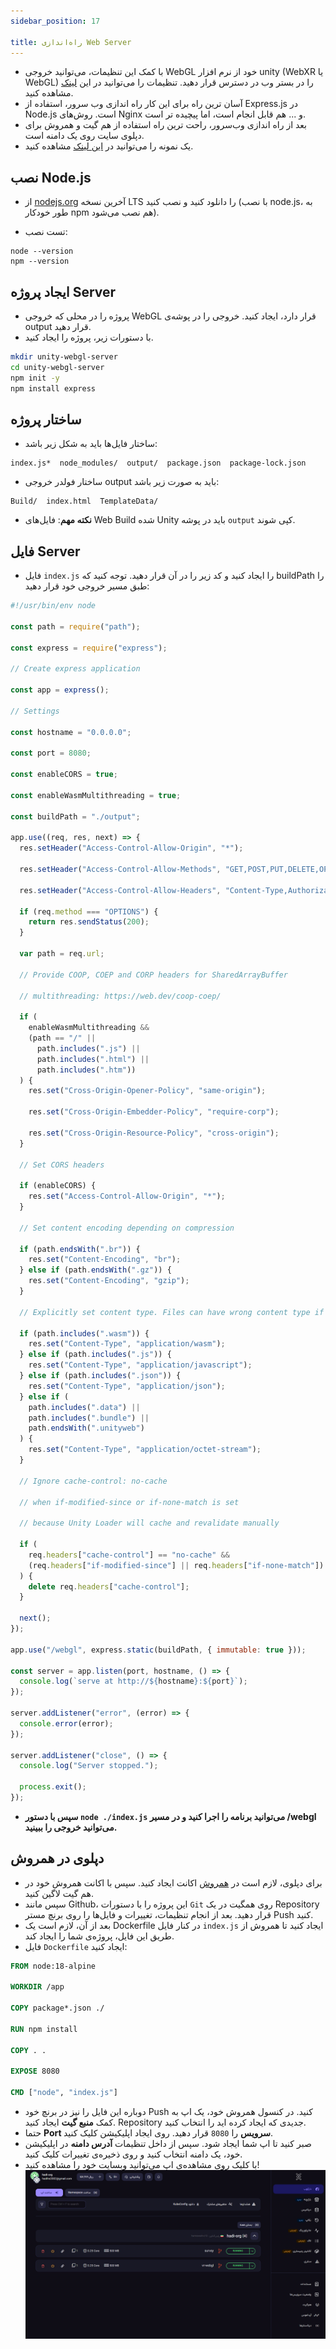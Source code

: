 ```yaml
---
sidebar_position: 17

title: راه‌اندازی Web Server
---
```


- با کمک این تنظیمات، می‌توانید خروجی WebGL خود از نرم افزار unity (WebXR یا WebGL) را در بستر وب در دسترس قرار دهید. تنظیمات را می‌توانید در این [لینک](https://docs.unity3d.com/2022.3/Documentation/Manual/web-server-config-nodejs.html) مشاهده کنید.
- آسان ترین راه برای این کار راه اندازی وب سرور، استفاده از Express.js در Node.js است. روش‌های Nginx و ... هم قابل انجام است، اما پیچیده تر است.
- بعد از راه اندازی وب‌سرور، راحت ترین راه استفاده از هم گیت و همروش برای دپلوی سایت روی یک دامنه است.
- یک نمونه را می‌توانید در [این لینک](https://github.com/hadihe2002/vr-webgl) مشاهده کنید.

## نصب Node.js

- از [nodejs.org](https://nodejs.org/) آخرین نسخه LTS را دانلود کنید و نصب کنید (با نصب node.js، به طور خودکار npm هم نصب می‌شود).

- تست نصب:

```bas
node --version
npm --version
```

## ایجاد پروژه Server

- پروژه را در محلی که خروجی WebGL قرار دارد، ایجاد کنید. خروجی را در پوشه‌ی output قرار دهید.
- با دستورات زیر، پروژه را ایجاد کنید.

```bash
mkdir unity-webgl-server
cd unity-webgl-server
npm init -y
npm install express
```

## ساختار پروژه

- ساختار فایل‌ها باید به شکل زیر باشد:

```
index.js*  node_modules/  output/  package.json  package-lock.json
```

- ساختار فولدر خروجی output باید به صورت زیر باشد:

```
Build/  index.html  TemplateData/
```

- **نکته مهم**: فایل‌های Web Build شده Unity باید در پوشه `output` کپی شوند.

## فایل Server

- فایل `index.js` را ایجاد کنید و کد زیر را در آن قرار دهید. توجه کنید که buildPath را طبق مسیر خروجی خود قرار دهید:

```javascript
#!/usr/bin/env node

const path = require("path");

const express = require("express");

// Create express application

const app = express();

// Settings

const hostname = "0.0.0.0";

const port = 8080;

const enableCORS = true;

const enableWasmMultithreading = true;

const buildPath = "./output";

app.use((req, res, next) => {
  res.setHeader("Access-Control-Allow-Origin", "*");

  res.setHeader("Access-Control-Allow-Methods", "GET,POST,PUT,DELETE,OPTIONS");

  res.setHeader("Access-Control-Allow-Headers", "Content-Type,Authorization");

  if (req.method === "OPTIONS") {
    return res.sendStatus(200);
  }

  var path = req.url;

  // Provide COOP, COEP and CORP headers for SharedArrayBuffer

  // multithreading: https://web.dev/coop-coep/

  if (
    enableWasmMultithreading &&
    (path == "/" ||
      path.includes(".js") ||
      path.includes(".html") ||
      path.includes(".htm"))
  ) {
    res.set("Cross-Origin-Opener-Policy", "same-origin");

    res.set("Cross-Origin-Embedder-Policy", "require-corp");

    res.set("Cross-Origin-Resource-Policy", "cross-origin");
  }

  // Set CORS headers

  if (enableCORS) {
    res.set("Access-Control-Allow-Origin", "*");
  }

  // Set content encoding depending on compression

  if (path.endsWith(".br")) {
    res.set("Content-Encoding", "br");
  } else if (path.endsWith(".gz")) {
    res.set("Content-Encoding", "gzip");
  }

  // Explicitly set content type. Files can have wrong content type if build uses compression.

  if (path.includes(".wasm")) {
    res.set("Content-Type", "application/wasm");
  } else if (path.includes(".js")) {
    res.set("Content-Type", "application/javascript");
  } else if (path.includes(".json")) {
    res.set("Content-Type", "application/json");
  } else if (
    path.includes(".data") ||
    path.includes(".bundle") ||
    path.endsWith(".unityweb")
  ) {
    res.set("Content-Type", "application/octet-stream");
  }

  // Ignore cache-control: no-cache

  // when if-modified-since or if-none-match is set

  // because Unity Loader will cache and revalidate manually

  if (
    req.headers["cache-control"] == "no-cache" &&
    (req.headers["if-modified-since"] || req.headers["if-none-match"])
  ) {
    delete req.headers["cache-control"];
  }

  next();
});

app.use("/webgl", express.static(buildPath, { immutable: true }));

const server = app.listen(port, hostname, () => {
  console.log(`serve at http://${hostname}:${port}`);
});

server.addListener("error", (error) => {
  console.error(error);
});

server.addListener("close", () => {
  console.log("Server stopped.");

  process.exit();
});
```

- **سپس با دستور `node ./index.js` می‌توانید برنامه را اجرا کنید و در مسیر /webgl می‌توانید خروجی را ببینید.**

## دپلوی در همروش

- برای دپلوی، لازم است در [همروش](console.hamravesh.com) اکانت ایجاد کنید. سپس با اکانت همروش خود در هم گیت لاگین کنید.
- سپس مانند Github، این پروژه را با دستورات `Git` روی همگیت در یک Repository قرار دهید. بعد از انجام تنظیمات، تغییرات و فایل‌ها را روی برنچ مستر Push کنید.
- بعد از آن، لازم است یک Dockerfile در کنار فایل `index.js` ایجاد کنید تا همروش از طریق این فایل، پروژه‌ی شما را ایجاد کند.
- فایل `Dockerfile` ایجاد کنید:

```dockerfile
FROM node:18-alpine

WORKDIR /app

COPY package*.json ./

RUN npm install

COPY . .

EXPOSE 8080

CMD ["node", "index.js"]
```

- دوباره این فایل را نیز در برنچ خود Push کنید. در کنسول همروش خود، یک اپ به کمک **منبع گیت** ایجاد کنید. Repository جدیدی که ایجاد کرده اید را انتخاب کنید.
- حتما **Port سرویس** را `8080` قرار دهید. روی ایجاد اپلیکیشن کلیک کنید.
- صبر کنید تا اپ شما ایجاد شود. سپس از داخل تنظیمات **آدرس دامنه** در اپلیکیشن خود، یک دامنه انتخاب کنید و روی ذخیره‌ی تغییرات کلیک کنید.
- با کلیک روی مشاهده‌ی اپ می‌توانید وبسایت خود را مشاهده کنید!
  ![توضیح تصویر](./img/17-Server-for-Web.png)
